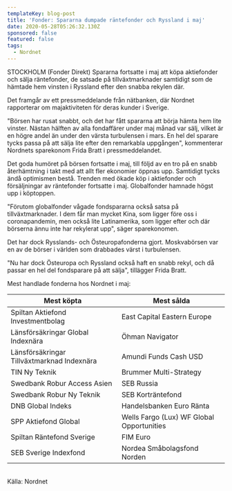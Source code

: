 ```yaml
---
templateKey: blog-post
title: 'Fonder: Spararna dumpade räntefonder och Ryssland i maj'
date: 2020-05-28T05:26:32.130Z
sponsored: false
featured: false
tags:
  - Nordnet
---
```

STOCKHOLM (Fonder Direkt) Spararna fortsatte i maj att köpa aktiefonder och sälja räntefonder, de satsade på tillväxtmarknader samtidigt som de hämtade hem vinsten i Ryssland efter den snabba rekylen där.

Det framgår av ett pressmeddelande från nätbanken, där Nordnet rapporterar om majaktiviteten för deras kunder i Sverige.

"Börsen har rusat snabbt, och det har fått spararna att börja hämta hem lite vinster. Nästan hälften av alla fondaffärer under maj månad var sälj, vilket är en högre andel än under den värsta turbulensen i mars. En hel del sparare tycks passa på att sälja lite efter den remarkabla uppgången", kommenterar Nordnets sparekonom Frida Bratt i pressmeddelandet.

Det goda humöret på börsen fortsatte i maj, till följd av en tro på en snabb återhämtning i takt med att allt fler ekonomier öppnas upp. Samtidigt tycks ändå optimismen bestå. Trenden med ökade köp i aktiefonder och försäljningar av räntefonder fortsatte i maj. Globalfonder hamnade högst upp i köptoppen.

"Förutom globalfonder vågade fondspararna också satsa på tillväxtmarknader. I dem får man mycket Kina, som ligger före oss i coronapandemin, men också lite Latinamerika, som ligger efter och där börserna ännu inte har rekylerat upp", säger sparekonomen.

Det har dock Rysslands- och Östeuropafonderna gjort. Moskvabörsen var en av de börser i världen som drabbades värst i turbulensen.

"Nu har dock Östeuropa och Ryssland också haft en snabb rekyl, och då passar en hel del fondsparare på att sälja", tillägger Frida Bratt.

Mest handlade fonderna hos Nordnet i maj: 

<!--StartFragment-->

| **Mest köpta**                             | **Mest sålda**                            |
| ------------------------------------------ | ----------------------------------------- |
| Spiltan Aktiefond Investmentbolag          | East Capital Eastern Europe               |
| Länsförsäkringar Global Indexnära          | Öhman Navigator                           |
| Länsförsäkringar Tillväxtmarknad Indexnära | Amundi Funds Cash USD                     |
| TIN Ny Teknik                              | Brummer Multi-Strategy                    |
| Swedbank Robur Access Asien                | SEB Russia                                |
| Swedbank Robur Ny Teknik                   | SEB Korträntefond                         |
| DNB Global Indeks                          | Handelsbanken Euro Ränta                  |
| SPP Aktiefond Global                       | Wells Fargo (Lux) WF Global Opportunities |
| Spiltan Räntefond Sverige                  | FIM Euro                                  |
| SEB Sverige Indexfond                      | Nordea Småbolagsfond Norden               |

\
Källa: Nordnet 

<!--EndFragment-->